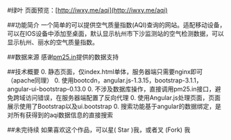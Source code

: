 #绿叶
页面预览：[http://iwxy.me/aqi](http://iwxy.me/aqi)

##功能简介
一个简单的可以提供空气质量指数(AQI)查询的网站。适配移动设备，可以在IOS设备中添加至桌面，默认显示杭州市下沙监测站的空气检测数据，可以显示杭州、丽水的空气质量指数。

##数据来源
感谢[pm25.in](http://pm25.in/)提供的数据支持

##技术概要
0. 静态页面，仅index.html单体，服务器端只需要nginx即可（apache同理）
0. 使用bootcdn，angular.js-1.3.15，bootstrap-3.1.1，angular-ui-bootstrap-0.13.0
0. 不涉及数据库操作，直接调用pm25.in接口，避免跨域访问错误，在服务器端配置了反向代理
0. 使用Angular.js处理页面，页面展示使用了Bootstrap以及ui.bootstrap
0. 搜索功能基于angular的数据绑定，是对所有获得到的aqi数据信息的直接搜索

##未完待续
如果喜欢这个作品，可以星( Star )我，或者叉 (Fork) 我